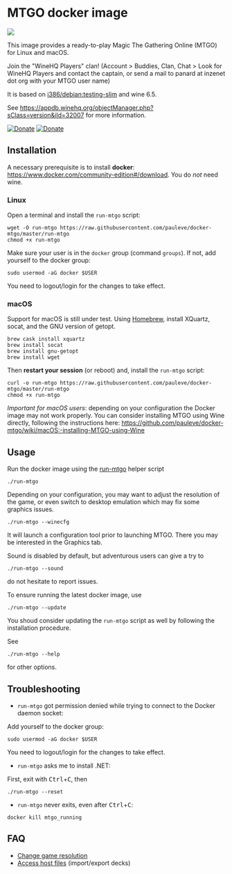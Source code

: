 # MTGO docker image

 <a title="Docker Hub" href="https://hub.docker.com/r/panard/mtgo"><img src="https://img.shields.io/docker/pulls/panard/mtgo.svg?longCache=true&style=flat-square&logo=docker&logoColor=fff"></a>

This image provides a ready-to-play Magic The Gathering Online (MTGO) for Linux
and macOS.

Join the "WineHQ Players" clan! (Account > Buddies, Clan, Chat > Look for WineHQ Players and contact the captain, or send a mail to panard at inzenet dot org with your MTGO user name)

It is based on [i386/debian:testing-slim](https://hub.docker.com/r/i386/debian/) and wine 6.5.

See https://appdb.winehq.org/objectManager.php?sClass=version&iId=32007 for more information.


[![Donate](https://www.paypalobjects.com/en_US/i/btn/btn_donateCC_LG.gif)](https://www.paypal.com/cgi-bin/webscr?cmd=_s-xclick&hosted_button_id=Y27XTWGY3ZZFY)
[![Donate](https://img.shields.io/badge/Donate-PayPal-green.svg)](https://www.paypal.me/loicpauleve)

## Installation

A necessary prerequisite is to install **docker**: https://www.docker.com/community-edition#/download.
You do _not_ need wine.

### Linux

Open a terminal and install the `run-mtgo` script:
```
wget -O run-mtgo https://raw.githubusercontent.com/pauleve/docker-mtgo/master/run-mtgo
chmod +x run-mtgo
```

Make sure your user is in the `docker` group (command `groups`). If not, add yourself to the docker group:
```
sudo usermod -aG docker $USER
```
You need to logout/login for the changes to take effect.

### macOS

Support for macOS is still under test.
Using [Homebrew](https://brew.sh/), install XQuartz, socat, and the GNU version of getopt.

```
brew cask install xquartz
brew install socat
brew install gnu-getopt
brew install wget
```
Then **restart your session** (or reboot) and, install the `run-mtgo` script:
```
curl -o run-mtgo https://raw.githubusercontent.com/pauleve/docker-mtgo/master/run-mtgo
chmod +x run-mtgo
```

*Important for macOS users*: depending on your configuration the Docker image may not work properly. You can consider installing MTGO using Wine directly, following the instructions here: https://github.com/pauleve/docker-mtgo/wiki/macOS:-installing-MTGO-using-Wine

## Usage

Run the docker image using the [run-mtgo](./run-mtgo?raw=true) helper script
```
./run-mtgo
```

Depending on your configuration, you may want to adjust the resolution of the game, or even switch to desktop emulation which may fix some graphics issues.
```
./run-mtgo --winecfg
```
It will launch a configuration tool prior to launching MTGO. There you may be interested in the Graphics tab.

Sound is disabled by default, but adventurous users can give a try to
```
./run-mtgo --sound
```
do not hesitate to report issues.

To ensure running the latest docker image, use
```
./run-mtgo --update
```
You shoud consider updating the `run-mtgo` script as well by following the
installation procedure.


See
```
./run-mtgo --help
```
for other options.

## Troubleshooting

* `run-mtgo` got permission denied while trying to connect to the Docker daemon socket:

Add yourself to the docker group:
```
sudo usermod -aG docker $USER
```
You need to logout/login for the changes to take effect.

* `run-mtgo` asks me to install .NET:

First, exit with <kbd>Ctrl</kbd>+<kbd>C</kbd>, then
```
./run-mtgo --reset
```

* `run-mtgo` never exits, even after <kbd>Ctrl</kbd>+<kbd>C</kbd>:
```
docker kill mtgo_running
```


## FAQ

* [Change game resolution](https://github.com/pauleve/docker-mtgo/issues/12#issuecomment-355844711)
* [Access host files](https://github.com/pauleve/docker-mtgo/issues/11#issuecomment-355766306) (import/export decks)
